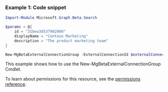 ### Example 1: Code snippet

```powershellImport-Module Microsoft.Graph.Beta.Search

$params = @{
	id = "31bea3d537902000"
	displayName = "Contoso Marketing"
	description = "The product marketing team"
}

New-MgBetaExternalConnectionGroup -ExternalConnectionId $externalConnectionId -BodyParameter $params
```
This example shows how to use the New-MgBetaExternalConnectionGroup Cmdlet.
To learn about permissions for this resource, see the [permissions reference](/graph/permissions-reference).

